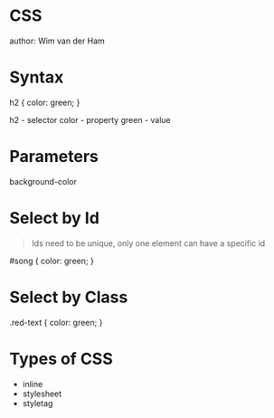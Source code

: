CSS
========================================================
author: Wim van der Ham

Syntax
========================================================

h2 {
	color: green;
} 

h2 - selector
color - property
green - value

Parameters
========================================================

background-color

Select by Id
========================================================

> Ids need to be unique, only one element can have a specific id

<p id="song"></p>

#song {
	color: green;
} 

Select by Class
========================================================

<p class="red-text"></p>

.red-text {
	color: green;
} 

Types of CSS
========================================================

- inline
- stylesheet
- styletag
